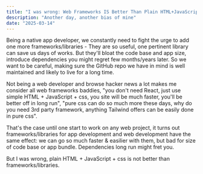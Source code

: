 ```yaml
---
title: "I was wrong: Web Frameworks IS Better Than Plain HTML+JavaScript+CSS"
description: "Another day, another bias of mine"
date: "2025-03-14"
---
```


Being a native app developer, we constantly need to fight the urge to add one more frameworks/libraries - They are so useful, one pertinent library can save us days of works. But they'll bloat the code base and app size, introduce dependencies you might regret few months/years later. So we want to be careful, making sure the GitHub repo we have in mind is well maintained and likely to live for a long time.

Not being a web developer and browse hacker news a lot makes me consider all web frameworks baddies, "you don't need React, just use simple HTML + JavaScript + css, you site will be much faster, you'll be better off in long run", "pure css can do so much more these days, why do you need 3rd party framework, anything Tailwind offers can be easily done in pure css".

That's the case until one start to work on any web project, it turns out frameworks/libraries for app development and web development have the same effect: we can go so much faster & easilier with them, but bad for size of code base or app bundle. Dependencies long run might fret you.

But I was wrong, plain HTML + JavaScript + css is not better than frameworks/libraries.